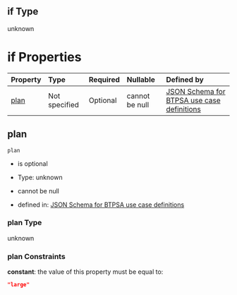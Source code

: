 ## if Type

unknown

# if Properties

| Property      | Type          | Required | Nullable       | Defined by                                                                                                                                                                                                                                  |
| :------------ | :------------ | :------- | :------------- | :------------------------------------------------------------------------------------------------------------------------------------------------------------------------------------------------------------------------------------------ |
| [plan](#plan) | Not specified | Optional | cannot be null | [JSON Schema for BTPSA use case definitions](btpsa-usecase-properties-services-items-allof-1-then-allof-97-then-allof-0-if-properties-plan.md "undefined#/properties/services/items/allOf/1/then/allOf/97/then/allOf/0/if/properties/plan") |

## plan



`plan`

*   is optional

*   Type: unknown

*   cannot be null

*   defined in: [JSON Schema for BTPSA use case definitions](btpsa-usecase-properties-services-items-allof-1-then-allof-97-then-allof-0-if-properties-plan.md "undefined#/properties/services/items/allOf/1/then/allOf/97/then/allOf/0/if/properties/plan")

### plan Type

unknown

### plan Constraints

**constant**: the value of this property must be equal to:

```json
"large"
```
